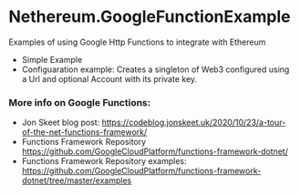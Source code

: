 # Nethereum.GoogleFunctionExample
Examples of using Google Http Functions to integrate with Ethereum
+ Simple Example
+ Configuaration example:
Creates a singleton of Web3 configured using a Url and optional Account with its private key.

### More info on Google Functions:
+ Jon Skeet blog post: https://codeblog.jonskeet.uk/2020/10/23/a-tour-of-the-net-functions-framework/ 
+ Functions Framework Repository https://github.com/GoogleCloudPlatform/functions-framework-dotnet/
+ Functions Framework Repository examples: https://github.com/GoogleCloudPlatform/functions-framework-dotnet/tree/master/examples


 
